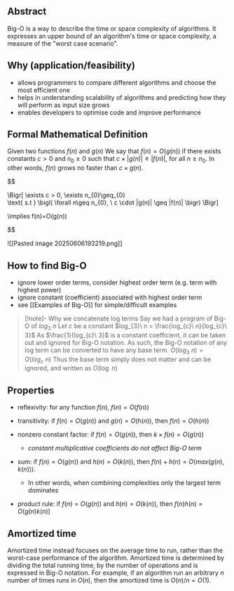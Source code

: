 ## Abstract
Big-O is a way to describe the time or space complexity of algorithms. It expresses an upper bound of an algorithm's time or space complexity, a measure of the "worst case scenario".
## Why (application/feasibility)
- allows programmers to compare different algorithms and choose the most efficient one
- helps in understanding scalability of algorithms and predicting how they will perform as input size grows
- enables developers to optimise code and improve performance
## Formal Mathematical Definition
Given two functions $f(n)$ and $g(n)$
We say that $f(n)=O(g(n))$ if there exists constants $c > 0$ and $n_{0} \geq 0$ such that $c \times |g(n)| \geq |f(n)|$, for all $n \geq n_{0}$. In other words, $f(n)$ grows no faster than $c \times g(n).$

$$

\Bigr[
\exists  c > 0, \exists n_{0}\geq_{0}  
\text{ s.t }
\bigl( 
  \forall n\geq n_{0}, \ c \cdot |g(n)| \geq |f(n)|
\bigr)
\Bigr]

\implies
f(n)=O(g(n))

$$


![[Pasted image 20250606193219.png]]
## How to find Big-O
- ignore lower order terms, consider highest order term (e.g. term with highest power)
- ignore constant (coefficient) associated with highest order term
- see [[Examples of Big-O]] for simple/difficult examples


> [!note]- Why we concatenate log terms
> Say we had a program of Big-O of $log_{3}\ n$
> Let $c$ be a constant
>  $log_{3}\ n = \frac{log_{c}\ n}{log_{c}\ 3}$
>  As $\frac{1}{log_{c}\ 3}$ is a constant coefficient, it can be taken out and ignored for Big-O notation.
>  As such, the Big-O notation of any log term can be converted to have any base term.
>  $O(log_{3}\ n) = O(log_{c}\ n)$
>  Thus the base term simply does not matter and can be ignored, and written as
>  $O(\log \ n)$
> 


## Properties

- reflexivity: for any function $f(n)$, $f(n)=O(f(n))$
- transitivity: if $f(n)=O(g(n))$ and $g(n)=O(h(n))$, then $f(n)=O(h(n))$

- nonzero constant factor: if $f(n)=O(g(n))$, then $k \times f(n) = O(g(n))$
	- *constant multiplicative coefficients do not affect Big-O term*

- sum: if $f(n)=O(g(n))$ and $h(n)=O(k(n))$, then $f(n) + h(n) = O(max(g(n),k(n)))$. 
	- In other words, when combining complexities only the largest term dominates

- product rule: if $f(n)=O(g(n))$ and $h(n)=O(k(n))$, then $f(n)h(n)=O(g(n)k(n))$
## Amortized time
Amortized time instead focuses on the average time to run, rather than the worst-case performance of the algorithm. Amortized time is determined by dividing the total running time, by the number of operations and is expressed in Big-O notation. For example, if an algorithm run an arbitrary $n$ number of times runs in $O(n)$, then the amortized time is $O(n)/n=O(1)$.
